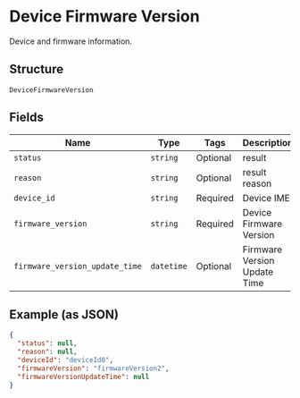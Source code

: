 
# Device Firmware Version

Device and firmware information.

## Structure

`DeviceFirmwareVersion`

## Fields

| Name | Type | Tags | Description |
|  --- | --- | --- | --- |
| `status` | `string` | Optional | result |
| `reason` | `string` | Optional | result reason |
| `device_id` | `string` | Required | Device IMEI |
| `firmware_version` | `string` | Required | Device Firmware Version |
| `firmware_version_update_time` | `datetime` | Optional | Firmware Version Update Time |

## Example (as JSON)

```json
{
  "status": null,
  "reason": null,
  "deviceId": "deviceId0",
  "firmwareVersion": "firmwareVersion2",
  "firmwareVersionUpdateTime": null
}
```

